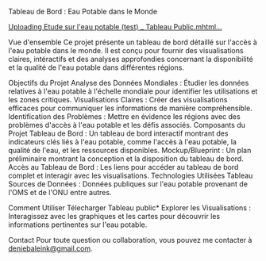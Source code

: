 Tableau de Bord : Eau Potable dans le Monde

[Uploading Etude sur l'eau potable (test) _ Tableau Public.mhtml…]()

Vue d'ensemble
Ce projet présente un tableau de bord détaillé sur l'accès à l'eau potable dans le monde. Il est conçu pour fournir des visualisations claires, intéractifs et des analyses approfondies concernant la disponibilité et la qualité de l'eau potable dans différentes régions.

Objectifs du Projet
Analyse des Données Mondiales : Étudier les données relatives à l'eau potable à l'échelle mondiale pour identifier les utilisations et les zones critiques.
Visualisations Claires : Créer des visualisations efficaces pour communiquer les informations de manière compréhensible.
Identification des Problèmes : Mettre en évidence les régions avec des problèmes d'accès à l'eau potable et les défis associés.
Composants du Projet
Tableau de Bord : Un tableau de bord interactif montrant des indicateurs clés liés à l'eau potable, comme l'accès à l'eau potable, la qualité de l'eau, et les ressources disponibles.
Mockup/Blueprint : Un plan préliminaire montrant la conception et la disposition du tableau de bord.
Accès au Tableau de Bord : Les liens pour accéder au tableau de bord complet et interagir avec les visualisations.
Technologies Utilisées
Tableau
Sources de Données : Données publiques sur l'eau potable provenant de l'OMS et de l'ONU entre autres.

Comment Utiliser
Télecharger Tableau public*
Explorer les Visualisations : Interagissez avec les graphiques et les cartes pour découvrir les informations pertinentes sur l'eau potable.


Contact
Pour toute question ou collaboration, vous pouvez me contacter à deniebaleink@gmail.com.
